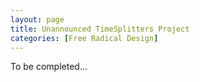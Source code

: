 ```yaml
---
layout: page
title: Unannounced TimeSplitters Project
categories: [Free Radical Design]
---
```

To be completed...